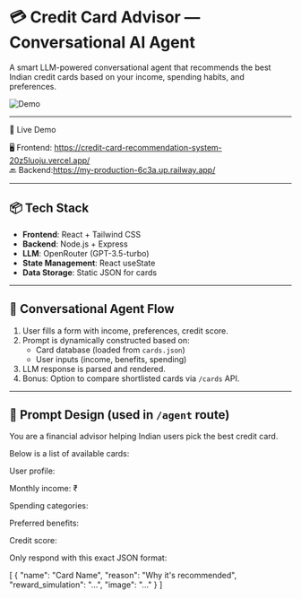 # 💳 Credit Card Advisor — Conversational AI Agent

A smart LLM-powered conversational agent that recommends the best Indian credit cards based on your income, spending habits, and preferences.

![Demo](./demo.gif) <!-- You can upload demo.gif or use a Loom/Youtube link -->

---

 🚀 Live Demo

🖥️ Frontend: https://credit-card-recommendation-system-20z5luoju.vercel.app/  
🔙 Backend:https://my-production-6c3a.up.railway.app/

---

## 📦 Tech Stack

- **Frontend**: React + Tailwind CSS
- **Backend**: Node.js + Express
- **LLM**: OpenRouter (GPT-3.5-turbo)
- **State Management**: React useState
- **Data Storage**: Static JSON for cards

---

## 🧠 Conversational Agent Flow

1. User fills a form with income, preferences, credit score.
2. Prompt is dynamically constructed based on:
   - Card database (loaded from `cards.json`)
   - User inputs (income, benefits, spending)
3. LLM response is parsed and rendered.
4. Bonus: Option to compare shortlisted cards via `/cards` API.

---

## 🤖 Prompt Design (used in `/agent` route)

You are a financial advisor helping Indian users pick the best credit card.

Below is a list of available cards:
<Card data injected here>

User profile:

Monthly income: ₹<income>

Spending categories: <spending>

Preferred benefits: <benefits>

Credit score: <score>

Only respond with this exact JSON format:

[
{
"name": "Card Name",
"reason": "Why it's recommended",
"reward_simulation": "...",
"image": "..."
}
]

